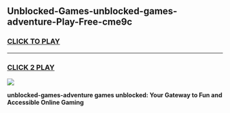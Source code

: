 
## Unblocked-Games-unblocked-games-adventure-Play-Free-cme9c
<h3>
<a href="https://premium76.site?title=unblocked-games-adventure&ref=22A">CLICK TO PLAY</a></h3>
<hr>

<h3>
<a href="https://premium76.site?title=unblocked-games-adventure&ref=22A">CLICK 2 PLAY</a>
  
</h3>

<a href="https://premium76.site?title=unblocked-games-adventure&ref=22A"><img src="https://clearcache.store/games.png"></a>


**unblocked-games-adventure games unblocked: Your Gateway to Fun and Accessible Online Gaming**
